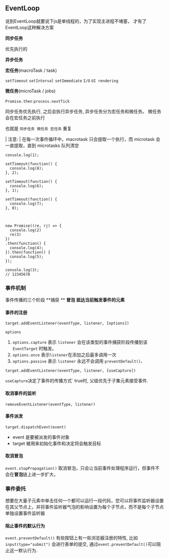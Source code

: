 ## EventLoop

说到EventLoop就要说下js是单线程的，为了实现主进程不堵塞， 才有了EventLoop这种解决方案

**同步任务**

优先执行的

**异步任务**

**宏任务**(macroTask / task)

`setTimeout` `setInterval` `setImmediate` `I/O` `UI rendering`

**微任务**(microTask / jobs)

`Promise.then` `process.nextTick`

同步任务优先执行, 之后会执行异步任务, 异步任务分为宏任务和微任务。 微任务会在宏任务之前执行

也就是 `同步任务 微任务 宏任务` 重复

| 注意:
| 在每一次事件循环中，macrotask 只会提取一个执行，而 microtask 会一直提取，直到 microtasks 队列清空

```
console.log(1);

setTimeout(function() {
  console.log(8);
}, 2);

setTimeout(function() {
  console.log(6);
}, 1);

setTimeout(function() {
  console.log(7);
}, 0);



new Promise((re, rj) => {
  console.log(2)
  re(3)
})
.then(function() {
  console.log(4);
}).then(function() {
  console.log(5);
});

console.log(3);
// 12345678
```

### 事件机制

事件传播的三个阶段 **捕获 ** **冒泡** **抵达当前触发事件的元素**

#### 事件的注册

`target.addEventListener(eventType, listener, [options])`

`options`

1. `options.capture`  表示 `listener` 会在该类型的事件捕获阶段传播到该 `EventTarget` 时触发。
2. `options.once` 表示`listener`在添加之后最多调用一次
3. `options.passive` 表示 `listener` 永远不会调用 `preventDefault()。`

`target.addEventListener(eventType, listener, [useCapture])`

`useCapture`决定了事件的传播方式`  true时, 父级优先于子集元素接受事件.

#### 取消事件的监听

`removeEventListener(eventType, listener)`

#### 事件派发

`target.dispatchEvent(event)` 

+ event 是要被派发的事件对象
+ target 被用来初始化事件和决定将会触发目标

#### 取消冒泡

`event.stopPropagation()`  取消冒泡，只会让当前事件处理程序运行，但事件不会在**冒泡**链上进一步扩大，

### 事件委托

想要在大量子元素中单击任何一个都可以运行一段代码，您可以将事件监听器设置在其父节点上，并将事件监听器气泡的影响设置为每个子节点，而不是每个子节点单独设置事件监听器

#### 阻止事件的默认行为

`event.preventDefault()`  有些按钮上有一些浏览器注册的特性, 比如`input(type="submit")` 会进行表单的提交, 通过`event.preventDefault()`可以阻止这一默认行为.